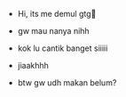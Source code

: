 - Hi, its me demul gtg🤺













- gw mau nanya nihh





























- kok lu cantik banget siiiii
- jiaakhhh
- btw gw udh makan belum? 

<!---
demulgtg/demulgtg is a ✨ special ✨ repository because its `README.md` (this file) appears on your GitHub profile.
You can click the Preview link to take a look at your changes.
--->
